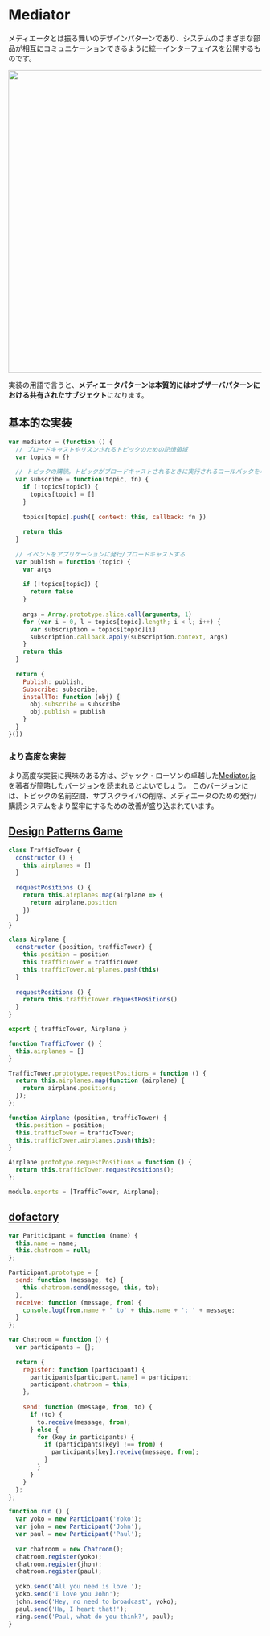 # Mediator

メディエータとは振る舞いのデザインパターンであり、システムのさまざまな部品が相互にコミュニケーションできるように統一インターフェイスを公開するものです。

<img src="https://user-images.githubusercontent.com/4797793/191047407-6aa6f77e-9df6-4a33-b5cd-2eef688c6fb0.jpeg" width="600px" height="auto" />

実装の用語で言うと、**メディエータパターンは本質的にはオブザーバパターンにおける共有されたサブジェクト**になります。

## 基本的な実装
```js
var mediator = (function () {
  // ブロードキャストやリスンされるトピックのための記憶領域
  var topics = {}
  
  // トピックの購読。トピックがブロードキャストされるときに実行されるコールバックを与える
  var subscribe = function(topic, fn) {
    if (!topics[topic]) {
      topics[topic] = []
    }
    
    topics[topic].push({ context: this, callback: fn })
    
    return this
  }
  
  // イベントをアプリケーションに発行/ブロードキャストする
  var publish = function (topic) {
    var args
    
    if (!topics[topic]) {
      return false
    }
    
    args = Array.prototype.slice.call(arguments, 1)
    for (var i = 0, l = topics[topic].length; i < l; i++) {
      var subscription = topics[topic][i]
      subscription.callback.apply(subscription.context, args)
    }
    return this
  }
  
  return {
    Publish: publish,
    Subscribe: subscribe,
    installTo: function (obj) {
      obj.subscribe = subscribe
      obj.publish = publish
    }
  }
}())
```

### より高度な実装
より高度な実装に興味のある方は、ジャック・ローソンの卓越した[Mediator.js](http://thejacklawson.com/Mediator.js/)を著者が簡略したバージョンを読まれるとよいでしょう。
このバージョンには、トピックの名前空間、サブスクライバの削除、メディエータのための発行/購読システムをより堅牢にするための改善が盛り込まれています。

## [Design Patterns Game](https://designpatternsgame.com/patterns/mediator)
```js
class TrafficTower {
  constructor () {
    this.airplanes = []
  }
  
  requestPositions () {
    return this.airplanes.map(airplane => {
      return airplane.position
    })
  }
}

class Airplane {
  constructor (position, trafficTower) {
    this.position = position
    this.trafficTower = trafficTower
    this.trafficTower.airplanes.push(this)
  }
  
  requestPositions () {
    return this.trafficTower.requestPositions()
  }
}

export { trafficTower, Airplane }
```

```js
function TrafficTower () {
  this.airplanes = []
}

TrafficTower.prototype.requestPositions = function () {
  return this.airplanes.map(function (airplane) {
    return airplane.positions;
  });
};

function Airplane (position, trafficTower) {
  this.position = position;
  this.trafficTower = trafficTower;
  this.trafficTower.airplanes.push(this);
}

Airplane.prototype.requestPositions = function () {
  return this.trafficTower.requestPositions();
};

module.exports = [TrafficTower, Airplane];
```

## [dofactory](https://www.dofactory.com/javascript/design-patterns/abstract-factory)

```js
var Pariticipant = function (name) {
  this.name = name;
  this.chatroom = null;
};

Participant.prototype = {
  send: function (message, to) {
    this.chatroom.send(message, this, to);
  },
  receive: function (message, from) {
    console.log(from.name + ' to' + this.name + ': ' + message;
  }
};

var Chatroom = function () {
  var participants = {};
  
  return {
    register: function (participant) {
      participants[participant.name] = participant;
      participant.chatroom = this;
    },
    
    send: function (message, from, to) {
      if (to) {
        to.receive(message, from);
      } else {
        for (key in participants) {
          if (participants[key] !== from) {
            participants[key].receive(message, from);
          }
        }
      }
    }
  };
};

function run () {
  var yoko = new Participant('Yoko');
  var john = new Participant('John');
  var paul = new Participant('Paul');
  
  var chatroom = new Chatroom();
  chatroom.register(yoko);
  chatroom.register(jhon);
  chatroom.register(paul);
  
  yoko.send('All you need is love.');
  yoko.send('I love you John');
  john.send('Hey, no need to broadcast', yoko);
  paul.send('Ha, I heart that!');
  ring.send('Paul, what do you think?', paul);
}
```
